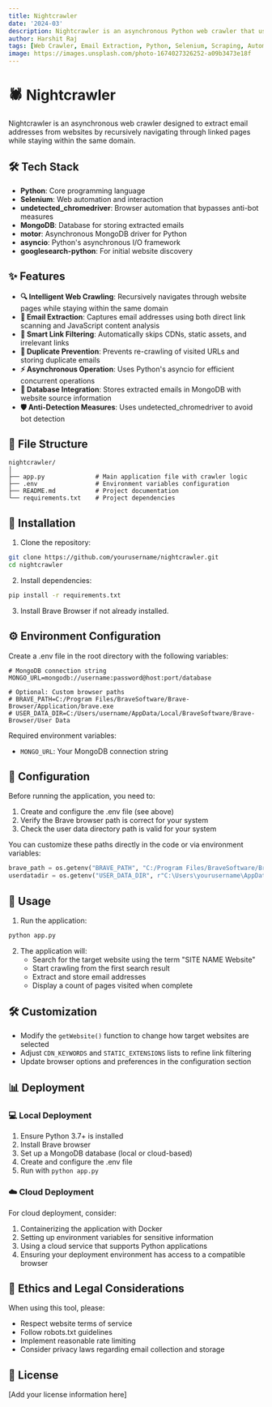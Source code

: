 ```yaml
---
title: Nightcrawler
date: '2024-03'
description: Nightcrawler is an asynchronous Python web crawler that uses Selenium and MongoDB to intelligently extract email addresses from websites within the same domain while bypassing anti-bot measures.
author: Harshit Raj
tags: [Web Crawler, Email Extraction, Python, Selenium, Scraping, Automation, Data Mining]
image: https://images.unsplash.com/photo-1674027326252-a09b3473e18f
---
```


# 🕷️ Nightcrawler

Nightcrawler is an asynchronous web crawler designed to extract email addresses from websites by recursively navigating through linked pages while staying within the same domain.

## 🛠️ Tech Stack

- **Python**: Core programming language
- **Selenium**: Web automation and interaction
- **undetected_chromedriver**: Browser automation that bypasses anti-bot measures
- **MongoDB**: Database for storing extracted emails
- **motor**: Asynchronous MongoDB driver for Python
- **asyncio**: Python's asynchronous I/O framework
- **googlesearch-python**: For initial website discovery

## ✨ Features

- **🔍 Intelligent Web Crawling**: Recursively navigates through website pages while staying within the same domain
- **📧 Email Extraction**: Captures email addresses using both direct link scanning and JavaScript content analysis
- **🧹 Smart Link Filtering**: Automatically skips CDNs, static assets, and irrelevant links
- **🔄 Duplicate Prevention**: Prevents re-crawling of visited URLs and storing duplicate emails
- **⚡ Asynchronous Operation**: Uses Python's asyncio for efficient concurrent operations
- **💾 Database Integration**: Stores extracted emails in MongoDB with website source information
- **🛡️ Anti-Detection Measures**: Uses undetected_chromedriver to avoid bot detection

## 📁 File Structure

```
nightcrawler/
│
├── app.py              # Main application file with crawler logic
├── .env                # Environment variables configuration
├── README.md           # Project documentation
└── requirements.txt    # Project dependencies
```

## 🔧 Installation

1. Clone the repository:
```bash
git clone https://github.com/yourusername/nightcrawler.git
cd nightcrawler
```

2. Install dependencies:
```bash
pip install -r requirements.txt
```

3. Install Brave Browser if not already installed.

## ⚙️ Environment Configuration

Create a .env file in the root directory with the following variables:

```
# MongoDB connection string
MONGO_URL=mongodb://username:password@host:port/database

# Optional: Custom browser paths
# BRAVE_PATH=C:/Program Files/BraveSoftware/Brave-Browser/Application/brave.exe
# USER_DATA_DIR=C:/Users/username/AppData/Local/BraveSoftware/Brave-Browser/User Data
```

Required environment variables:
- `MONGO_URL`: Your MongoDB connection string

## 🔌 Configuration

Before running the application, you need to:

1. Create and configure the .env file (see above)
2. Verify the Brave browser path is correct for your system
3. Check the user data directory path is valid for your system

You can customize these paths directly in the code or via environment variables:

```python
brave_path = os.getenv("BRAVE_PATH", "C:/Program Files/BraveSoftware/Brave-Browser/Application/brave.exe")
userdatadir = os.getenv("USER_DATA_DIR", r"C:\Users\yourusername\AppData\Local\BraveSoftware\Brave-Browser\User Data")
```

## 🚀 Usage

1. Run the application:
```bash
python app.py
```

2. The application will:
   - Search for the target website using the term "SITE NAME Website"
   - Start crawling from the first search result
   - Extract and store email addresses
   - Display a count of pages visited when complete

## 🛠️ Customization

- Modify the `getWebsite()` function to change how target websites are selected
- Adjust `CDN_KEYWORDS` and `STATIC_EXTENSIONS` lists to refine link filtering
- Update browser options and preferences in the configuration section

## 📊 Deployment

### 💻 Local Deployment

1. Ensure Python 3.7+ is installed
2. Install Brave browser
3. Set up a MongoDB database (local or cloud-based)
4. Create and configure the .env file
5. Run with `python app.py`

### ☁️ Cloud Deployment

For cloud deployment, consider:
1. Containerizing the application with Docker
2. Setting up environment variables for sensitive information
3. Using a cloud service that supports Python applications
4. Ensuring your deployment environment has access to a compatible browser

## 📜 Ethics and Legal Considerations

When using this tool, please:
- Respect website terms of service
- Follow robots.txt guidelines
- Implement reasonable rate limiting
- Consider privacy laws regarding email collection and storage

## 📄 License

[Add your license information here]